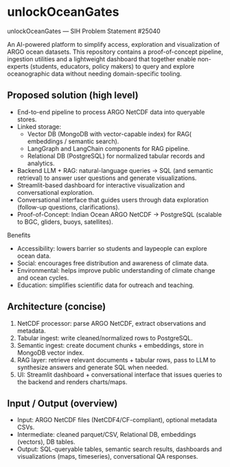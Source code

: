 # unlockOceanGates

unlockOceanGates — SIH Problem Statement #25040

An AI-powered platform to simplify access, exploration and visualization of ARGO ocean datasets. This repository contains a proof-of-concept pipeline, ingestion utilities and a lightweight dashboard that together enable non-experts (students, educators, policy makers) to query and explore oceanographic data without needing domain-specific tooling.

## Proposed solution (high level)
- End-to-end pipeline to process ARGO NetCDF data into queryable stores.
- Linked storage:
  - Vector DB (MongoDB with vector-capable index) for RAG( embeddings / semantic search).
  - LangGraph and LangChain components for RAG pipeline.
  - Relational DB (PostgreSQL) for normalized tabular records and analytics.
- Backend LLM + RAG: natural-language queries → SQL (and semantic retrieval) to answer user questions and generate visualizations.
- Streamlit-based dashboard for interactive visualization and conversational exploration.
- Conversational interface that guides users through data exploration (follow-up questions, clarifications).
- Proof-of-Concept: Indian Ocean ARGO NetCDF → PostgreSQL (scalable to BGC, gliders, buoys, satellites).

Benefits
- Accessibility: lowers barrier so students and laypeople can explore ocean data.
- Social: encourages free distribution and awareness of climate data.
- Environmental: helps improve public understanding of climate change and ocean cycles.
- Education: simplifies scientific data for outreach and teaching.

## Architecture (concise)
1. NetCDF processor: parse ARGO NetCDF, extract observations and metadata.
2. Tabular ingest: write cleaned/normalized rows to PostgreSQL.
3. Semantic ingest: create document chunks + embeddings, store in MongoDB vector index.
4. RAG layer: retrieve relevant documents + tabular rows, pass to LLM to synthesize answers and generate SQL when needed.
5. UI: Streamlit dashboard + conversational interface that issues queries to the backend and renders charts/maps.


## Input / Output (overview)
- Input: ARGO NetCDF files (NetCDF4/CF-compliant), optional metadata CSVs.
- Intermediate: cleaned parquet/CSV, Relational DB, embeddings (vectors), DB tables.
- Output: SQL-queryable tables, semantic search results, dashboards and visualizations (maps, timeseries), conversational QA responses.
